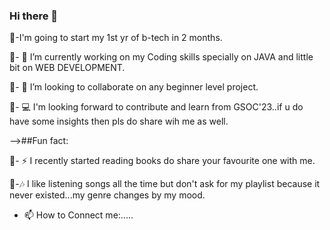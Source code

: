 ### Hi there 👋
🌟-I'm going to start my 1st yr of b-tech in 2 months.


🌟- 🔭 I’m currently working on my Coding skills specially on JAVA and little bit on WEB DEVELOPMENT.


🌟- 👯 I’m looking to collaborate on any beginner level project.


🌟- 💻 I'm looking forward to contribute and learn from GSOC'23..if u do have some insights then pls do share wih me as well.



-->##Fun fact:


🌟- ⚡ I recently started reading books do share your favourite one with me.


🌟-🎶  I like listening songs all the time but don't ask for my playlist because it never existed...my genre changes by my mood.


- 📫 How to Connect me:.....


